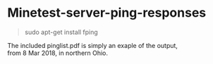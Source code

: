 # Minetest-server-ping-responses  

> sudo apt-get install fping

The included pinglist.pdf is simply an exaple of the output,  
from 8 Mar 2018, in northern Ohio.
